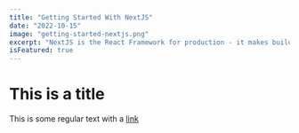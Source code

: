 ```yaml
---
title: "Getting Started With NextJS"
date: "2022-10-15"
image: "getting-started-nextjs.png"
excerpt: "NextJS is the React Framework for production - it makes building fullstack React applications a breeze and ships with built-in SSR"
isFeatured: true
---
```


# This is a title

This is some regular text with a [link](https://google.com)
